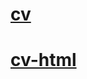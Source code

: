 # [cv](https://KNV1987.github.io/rsschool-cv/cv)
# [cv-html](https://KNV1987.github.io/rsschool-cv/)
